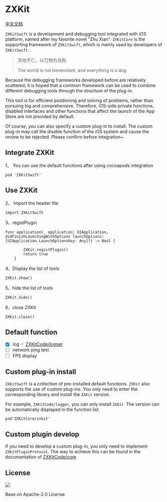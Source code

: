 # ZXKit

[中文文档](./README_zh.md)

`ZXKitSwift` is a development and debugging tool integrated with iOS platform, named after my favorite novel "Zhu Xian". `ZXKitCore` is the supporting framework of `ZXKitSwift`, which is mainly used by developers of `ZXKitSwift`.

> 天地不仁，以万物为刍狗
> 
> The world is not benevolent, and everything is a dog

Because the debugging frameworks developed before are relatively scattered, it is hoped that a common framework can be used to combine different debugging tools through the structure of the plug-in.

This tool is for efficient positioning and solving of problems, rather than pursuing big and comprehensive. Therefore, iOS-side private functions, disabled interfaces and other functions that affect the launch of the App Store are not provided by default.

Of course, you can also specify a custom plug-in to install. The custom plug-in may call the disable function of the iOS system and cause the review to be rejected. Please confirm before integration~

## Integrate ZXKit

1、 You can use the default functions after using cocoapods integration

```
pod 'ZXKitSwift'
```

## Use ZXKit

2、 Import the header file

```
import ZXKitSwift
```

3、registPlugin

```
func application(_ application: UIApplication, didFinishLaunchingWithOptions launchOptions: [UIApplication.LaunchOptionsKey: Any]?) -> Bool {

        ZXKit.registPlugin()
        return true
    }
```

4、Display the list of tools

```
ZXKit.show()
```

5、hide the list of tools

```
ZXKit.hide()
```

6、close ZXKit

```
ZXKit.close()
```

## Default function

- [x] log ☞ [ZXKitCode/logger](https://github.com/ZXKitCode/logger)
- [ ] network ping test
- [ ] FPS display

## Custom plug-in install

`ZXKitSwift` is a collection of pre-installed default functions. `ZXKit` also supports the use of custom plug-ins. You only need to enter the corresponding library and install the `ZXKit` version.

For example, `ZXKitCode/logger`, you can only install `ZXKit `The version can be automatically displayed in the function list.

```
pod'ZXKitCore/zxkit'
```

## Custom plugin develop

If you need to develop a custom plug-in, you only need to implement `ZXKitPluginProtocol`. The way to achieve this can be found in the documentation of [ZXKitCode/core](https://github.com/ZXKitCode/core)

## License

![](https://camo.githubusercontent.com/eb9066a6d8e0950066f3757c420e3a607c0929583b48ebda6fd9a6f50ccfc8f1/68747470733a2f2f7777772e6170616368652e6f72672f696d672f41534632307468416e6e69766572736172792e6a7067)

Base on Apache-2.0 License